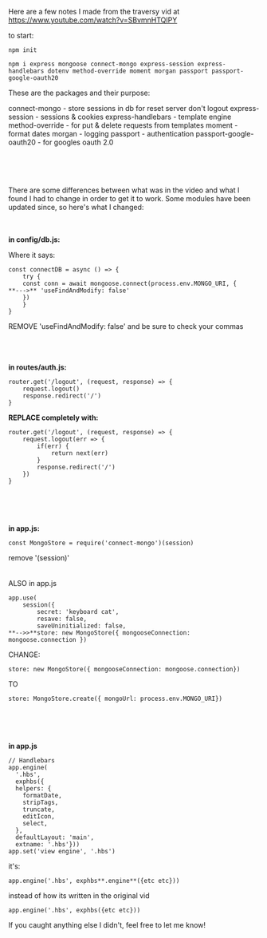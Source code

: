 Here are a few notes I made from the traversy vid at https://www.youtube.com/watch?v=SBvmnHTQIPY  
  
    
    

to start:
```
npm init
```
```
npm i express mongoose connect-mongo express-session express-handlebars dotenv method-override moment morgan passport passport-google-oauth20
```

These are the packages and their purpose:

connect-mongo - store sessions in db for reset server don't logout
express-session - sessions & cookies
express-handlebars - template engine
method-override - for put & delete requests from templates
moment - format dates
morgan - logging
passport - authentication
passport-google-oauth20 - for googles oauth 2.0

<br/>
<br/>
<br/>

There are some differences between what was in the video and what I found I had to change in order to get it to work.
Some modules have been updated since, so here's what I changed:
<br/>
<br/>
<br/>

**in config/db.js:**

Where it says:
```
const connectDB = async () => {
	try {
	const conn = await mongoose.connect(process.env.MONGO_URI, {
**--->** 'useFindAndModify: false'
	})
	}
}
```
REMOVE 'useFindAndModify: false' and be sure to check your commas  
<br/>
<br/>
<br/>
  
**in routes/auth.js:**
```
router.get('/logout', (request, response) => {
	request.logout()
	response.redirect('/')
}
```
**REPLACE completely with:**
```
router.get('/logout', (request, response) => {
	request.logout(err => {
		if(err) {
			return next(err)
		}
		response.redirect('/')
	})
}
```
<br/>
<br/>
<br/>
 
**in app.js:**
```
const MongoStore = require('connect-mongo')(session)
```
remove '(session)'
<br/>
<br/>
<br/>
ALSO in app.js

```
app.use(
	session({
		secret: 'keyboard cat',
		resave: false,
		saveUninitialized: false,
**-->>**store: new MongoStore({ mongooseConnection: mongoose.connection })
```
CHANGE:
```
store: new MongoStore({ mongooseConnection: mongoose.connection})
```
TO
```
store: MongoStore.create({ mongoUrl: process.env.MONGO_URI})  
```
<br/>
<br/>
<br/>
   
**in app.js**
```
// Handlebars
app.engine(
  '.hbs',
  exphbs({
  helpers: {
    formatDate,
    stripTags,
    truncate,
    editIcon,
    select,
  },
  defaultLayout: 'main',
  extname: '.hbs'}))
app.set('view engine', '.hbs')
```
it's:
```
app.engine('.hbs', exphbs**.engine**({etc etc}))
```
instead of how its written in the original vid
```
app.engine('.hbs', exphbs({etc etc}))
```

If you caught anything else I didn't, feel free to let me know!

